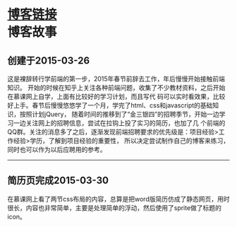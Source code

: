 [博客链接](http://ken-z.github.io/My-Blog/)<br />
博客故事
=========
创建于2015-03-26
----------------
这是裸辞转行学前端的第一步，2015年春节前辞去工作，年后慢慢开始接触前端知识。
开始的时候在知乎上关注各种前端问题，收集了不少教材资料，之后开始在慕课网上自学，上面有比较好的学习计划，而且写代
码可以实时看效果，比较好上手。春节后慢慢悠悠学了一个月，学完了html、css和javascript的基础知识，按照计划jQuery，
随着时间的推移到了“金三银四”的招聘季节，开始一边学习一边关注网上的招聘信息，尝试在拉钩上投了实习的简历，也加了几
个前端的QQ群。关注的消息多了之后，逐渐发现前端招聘要求的优先级是：项目经验>工作经验>学历，了解到项目经验的重要性，
所以决定尝试制作自己的博客来练习，同时也可以作为以后应聘用的参考。

------------------------
简历页完成2015-03-30
---------------
在慕课网上看了两节css布局的内容，总算是把word版简历仿成了静态网页，用时很长，内容也非常简单，主要是处理简单的浮动，然后使用了sprite做了标题的icon。
